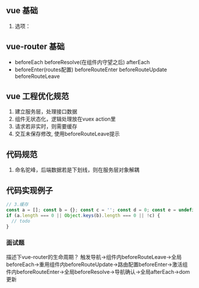 ## vue 基础
1. 选项： 
## vue-router 基础
- beforeEach beforeResolve(在组件内守望之后) afterEach
- beforeEnter(routes配置) beforeRouteEnter beforeRouteUpdate beforeRouteLeave

## vue 工程优化规范
1. 建立服务层，处理接口数据
2. 组件无状态化，逻辑处理放在vuex action里
3. 请求若非实时，则需要缓存
4. 交互未保存修改, 使用beforeRouteLeave提示



## 代码规范
1. 命名驼峰，后端数据若是下划线，则在服务层对象解耦

## 代码实现例子
``` javascript
// 3.缓存
const a = []; const b = {}; const c = ''; const d = 0; const e = undefined; const f = null;
if (a.length === 0 || Object.keys(b).length === 0 || !c) {
  // todo
} 
```

### 面试题
描述下vue-router的生命周期？
触发导航->组件内beforeRouteLeave->全局beforeEach->重用组件内beforeRouteUpdate->路由配置beforeEnter->激活组件内beforeRouteEnter->全局beforeResolve->导航确认->全局afterEach->dom更新
